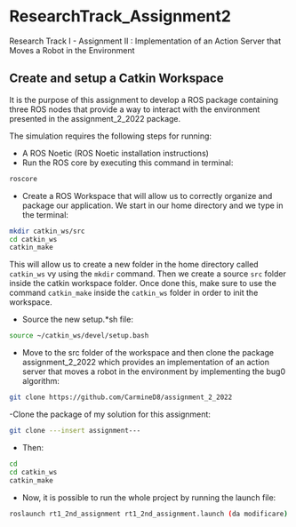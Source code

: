 # ResearchTrack_Assignment2
Research Track I - Assignment II :  Implementation of an Action Server that Moves a Robot in the Environment

Create and setup a Catkin Workspace
--------------------------------

It is the purpose of this assignment to develop a ROS package containing three ROS nodes that provide a way to interact with the environment presented in the assignment_2_2022 package.

The simulation requires the following steps for running:

- A ROS Noetic (ROS Noetic installation instructions)
- Run the ROS core by executing this command in terminal:

```bash
roscore
```

- Create a ROS Workspace that will allow us to correctly organize and package our application. We start in our home directory and we type in the terminal:

```bash
mkdir catkin_ws/src
cd catkin_ws
catkin_make
```
This will allow us to create a new folder in the home directory called `catkin_ws` vy using the `mkdir` command. Then we create a source `src` folder inside the catkin workspace folder. Once done this, make sure to use the command `catkin_make` inside the `catkin_ws` folder in order to init the workspace.

- Source the new setup.*sh file:

```bash
source ~/catkin_ws/devel/setup.bash
```

- Move to the src folder of the workspace and then clone the package assignment_2_2022 which provides an implementation of an action server that moves a robot in the environment by implementing the bug0 algorithm:

```bash
git clone https://github.com/CarmineD8/assignment_2_2022
```

-Clone the package of my solution for this assignment:

```bash
git clone ---insert assignment---
```

- Then:

```bash
cd
cd catkin_ws
catkin_make
```

- Now, it is possible to run the whole project by running the launch file:

```bash
roslaunch rt1_2nd_assignment rt1_2nd_assignment.launch (da modificare)
```

